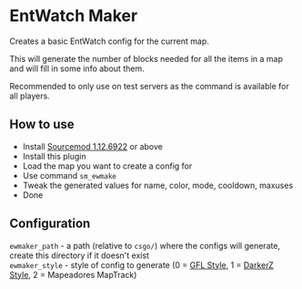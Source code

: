 # EntWatch Maker

Creates a basic EntWatch config for the current map.  
  
This will generate the number of blocks needed for all the items in a map and will fill in some info about them.  
  
Recommended to only use on test servers as the command is available for all players.  

## How to use
- Install [Sourcemod 1.12.6922](https://sm.alliedmods.net/downloads.php?branch=dev) or above
- Install this plugin
- Load the map you want to create a config for
- Use command `sm_ewmake`
- Tweak the generated values for name, color, mode, cooldown, maxuses
- Done

## Configuration
`ewmaker_path`  - a path (relative to `csgo/`) where the configs will generate, create this directory if it doesn't exist  
`ewmaker_style` - style of config to generate (0 = [GFL Style](https://github.com/gflclan-cs-go-ze/ZE-Configs#entwatch), 1 = [DarkerZ Style](https://github.com/darkerz7/CSGO-Plugins/blob/master/EntWatch_DZ/cfg/sourcemod/entwatch/maps/template.txt), 2 = Mapeadores MapTrack)
